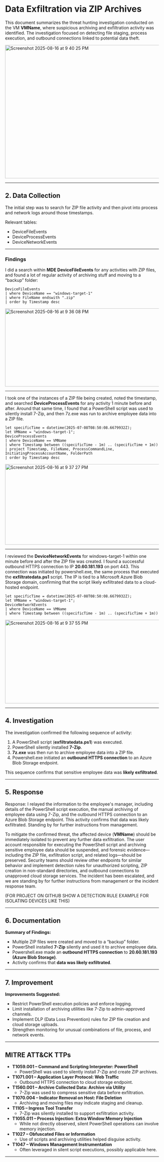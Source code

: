 # Data Exfiltration via ZIP Archives

This document summarizes the threat hunting investigation conducted on the VM **VMName**, where suspicious archiving and exfiltration activity was identified. The investigation focused on detecting file staging, process execution, and outbound connections linked to potential data theft.  

<img width="777" height="437" alt="Screenshot 2025-08-16 at 9 40 25 PM" src="https://github.com/user-attachments/assets/c2d9a8c2-764b-4c40-b9e7-cece1568219f" />

---

## 2. Data Collection  

The initial step was to search for ZIP file activity and then pivot into process and network logs around those timestamps.  

Relevant tables:  
- DeviceFileEvents  
- DeviceProcessEvents  
- DeviceNetworkEvents  

---

### Findings  

I did a search within **MDE DeviceFileEvents** for any activities with ZIP files, and found a lot of regular activity of archiving stuff and moving to a “backup” folder:  

```kql
DeviceFileEvents  
| where DeviceName == "windows-target-1"  
| where FileName endswith ".zip"  
| order by Timestamp desc  
```
<img width="712" height="256" alt="Screenshot 2025-08-16 at 9 36 08 PM" src="https://github.com/user-attachments/assets/7713e9d0-eb0b-487c-b819-62a8cfcd947c" />

---

I took one of the instances of a ZIP file being created, noted the timestamp, and searched **DeviceProcessEvents** for any activity 1 minute before and after. Around that same time, I found that a PowerShell script was used to silently install 7-Zip, and then 7z.exe was run to archive employee data into a ZIP file.  
```kql
let specificTime = datetime(2025-07-08T08:50:08.6679932Z);  
let VMName = "windows-target-1";  
DeviceProcessEvents  
| where DeviceName == VMName  
| where Timestamp between ((specificTime - 1m) .. (specificTime + 1m))  
| project Timestamp, FileName, ProcessCommandLine, InitiatingProcessAccountName, FolderPath  
| order by Timestamp desc
```
<img width="712" height="264" alt="Screenshot 2025-08-16 at 9 37 27 PM" src="https://github.com/user-attachments/assets/32fe5a32-890b-456c-a6d2-f31e42b11ed2" />


---

I reviewed the **DeviceNetworkEvents** for windows-target-1 within one minute before and after the ZIP file was created. I found a successful outbound HTTPS connection to IP **20.60.181.193** on port 443. This connection was initiated by powershell.exe, the same process that executed the **exfiltratedata.ps1** script. The IP is tied to a Microsoft Azure Blob Storage domain, confirming that the script likely exfiltrated data to a cloud-hosted endpoint.  

```kql
let specificTime = datetime(2025-07-08T08:50:08.6679932Z);  
let VMName = "windows-target-1";  
DeviceNetworkEvents  
| where DeviceName == VMName  
| where Timestamp between ((specificTime - 1m) .. (specificTime + 1m))  
```
<img width="774" height="274" alt="Screenshot 2025-08-16 at 9 37 55 PM" src="https://github.com/user-attachments/assets/1173bcd7-dc44-4051-a9f6-f037bcb87253" />


---

## 4. Investigation  

The investigation confirmed the following sequence of activity:  
1. A PowerShell script (**exfiltratedata.ps1**) was executed.  
2. PowerShell silently installed **7-Zip**.  
3. **7z.exe** was then run to archive employee data into a ZIP file.  
4. Powershell.exe initiated an **outbound HTTPS connection** to an Azure Blob Storage endpoint.  

This sequence confirms that sensitive employee data was **likely exfiltrated**.  

---

## 5. Response  


Response: I relayed the information to the employee's manager, including details of the PowerShell script execution, the manual archiving of employee data using 7-Zip, and the outbound HTTPS connection to an Azure Blob Storage endpoint. This activity confirms that data was likely exfiltrated. Standing by for further instructions from management.  

To mitigate the confirmed threat, the affected device (**VMName**) should be immediately isolated to prevent any further data exfiltration. The user account responsible for executing the PowerShell script and archiving sensitive employee data should be suspended, and forensic evidence—including the ZIP file, exfiltration script, and related logs—should be preserved. Security teams should review other endpoints for similar behavior and implement detection rules for unauthorized scripting, ZIP creation in non-standard directories, and outbound connections to unapproved cloud storage services. The incident has been escalated, and we are standing by for further instructions from management or the incident response team.  

(FOR PROJECT ON GITHUB SHOW A DETECTION RULE EXAMPLE FOR ISOLATING DEVICES LIKE THIS)  

---

## 6. Documentation  

**Summary of Findings:**  
- Multiple ZIP files were created and moved to a “backup” folder.  
- PowerShell installed **7-Zip** silently and used it to archive employee data.  
- Powershell.exe made an **outbound HTTPS connection** to **20.60.181.193 (Azure Blob Storage)**.  
- Activity confirms that **data was likely exfiltrated**.  

---

## 7. Improvement  

**Improvements Suggested:**  
- Restrict PowerShell execution policies and enforce logging.  
- Limit installation of archiving utilities like 7-Zip to admin-approved channels.  
- Implement DLP (Data Loss Prevention) rules for ZIP file creation and cloud storage uploads.  
- Strengthen monitoring for unusual combinations of file, process, and network events.  

---

## MITRE ATT&CK TTPs  

- **T1059.001 – Command and Scripting Interpreter: PowerShell**  
  - PowerShell was used to silently install 7-Zip and create ZIP archives.  
- **T1071.001 – Application Layer Protocol: Web Traffic**  
  - Outbound HTTPS connection to cloud storage endpoint.  
- **T1560.001 – Archive Collected Data: Archive via Utility**  
  - 7-Zip was used to compress sensitive data before exfiltration.  
- **T1070.004 – Indicator Removal on Host: File Deletion**  
  - Archiving and moving files may indicate staging and cleanup.  
- **T1105 – Ingress Tool Transfer**  
  - 7-Zip was silently installed to support exfiltration activity.  
- **T1055.011 – Process Injection: Extra Window Memory Injection**  
  - While not directly observed, silent PowerShell operations can involve memory injection.  
- **T1027 – Obfuscated Files or Information**  
  - Use of scripts and archiving utilities helped disguise activity.  
- **T1047 – Windows Management Instrumentation**  
  - Often leveraged in silent script executions, possibly applicable here.  

---

